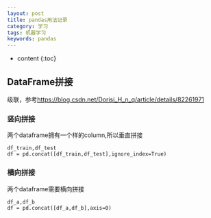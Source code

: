 ```yaml
---
layout: post
title: pandas用法记录
category: 学习
tags: 机器学习
keywords: pandas
---
```

* content
{:toc}

## DataFrame拼接

级联，参考<https://blog.csdn.net/Dorisi_H_n_q/article/details/82261971>


### 竖向拼接
两个dataframe拥有一个样的column,所以垂直拼接
```
df_train,df_test
df = pd.concat([df_train,df_test],ignore_index=True)
```

### 横向拼接

两个dataframe需要横向拼接

```
df_a,df_b
df = pd.concat([df_a,df_b],axis=0)
```